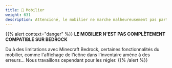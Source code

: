 ```yaml
---
title: 🎏 Mobilier
weight: 631
description: Attencioné, le mobilier ne marche malheureusement pas partout
---
```


{{% alert context="danger" %}}
**LE MOBILIER N'EST PAS COMPLÈTEMENT COMPATIBLE SUR BEDROCK**

Du à des limitations avec Minecraft Bedrock, certaines fonctionnalités du mobilier, comme l'affichage de l'icône dans l'inventaire amène à des erreurs... 
Nous travaillons cependant pour les régler.
{{% /alert %}}